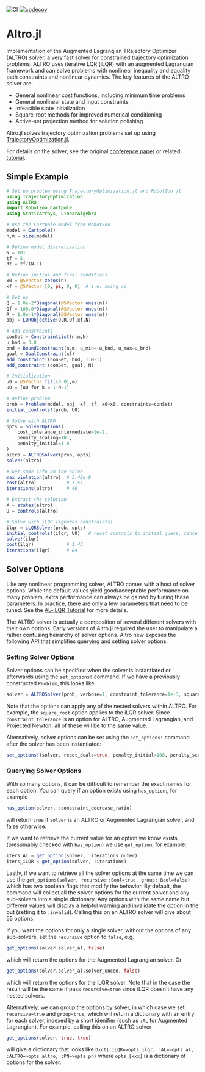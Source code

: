 ![CI](https://github.com/RoboticExplorationLab/ALTRO.jl/workflows/CI/badge.svg)
[![codecov](https://codecov.io/gh/RoboticExplorationLab/ALTRO.jl/branch/master/graph/badge.svg)](https://codecov.io/gh/RoboticExplorationLab/ALTRO.jl)

# Altro.jl
Implementation of the Augmented Lagrangian TRajectory Optimizer (ALTRO) solver, a very fast solver for constrained trajectory optimization problems.
ALTRO uses iterative LQR (iLQR) with an augmented Lagrangian framework and can solve problems with nonlinear inequality and equality path constraints
and nonlinear dynamics. The key features of the ALTRO solver are:
  * General nonlinear cost functions, including minimum time problems
  * General nonlinear state and input constraints
  * Infeasible state initialization
  * Square-root methods for improved numerical conditioning
  * Active-set projection method for solution polishing

Altro.jl solves trajectory optimization problems set up using [TrajectoryOptimization.jl](https://github.com/RoboticExplorationLab/TrajectoryOptimization.jl).

For details on the solver, see the original [conference paper](https://rexlab.stanford.edu/papers/altro-iros.pdf) or related
[tutorial](https://bjack205.github.io/papers/AL_iLQR_Tutorial.pdf).

## Simple Example
```julia
# Set up problem using TrajectoryOptimization.jl and RobotZoo.jl
using TrajectoryOptimization
using ALTRO
import RobotZoo.Cartpole
using StaticArrays, LinearAlgebra

# Use the Cartpole model from RobotZoo
model = Cartpole()
n,m = size(model)

# Define model discretization
N = 101
tf = 5.
dt = tf/(N-1)

# Define initial and final conditions
x0 = @SVector zeros(n)
xf = @SVector [0, pi, 0, 0]  # i.e. swing up

# Set up
Q = 1.0e-2*Diagonal(@SVector ones(n))
Qf = 100.0*Diagonal(@SVector ones(n))
R = 1.0e-1*Diagonal(@SVector ones(m))
obj = LQRObjective(Q,R,Qf,xf,N)

# Add constraints
conSet = ConstraintList(n,m,N)
u_bnd = 3.0
bnd = BoundConstraint(n,m, u_min=-u_bnd, u_max=u_bnd)
goal = GoalConstraint(xf)
add_constraint!(conSet, bnd, 1:N-1)
add_constraint!(conSet, goal, N)

# Initialization
u0 = @SVector fill(0.01,m)
U0 = [u0 for k = 1:N-1]

# Define problem
prob = Problem(model, obj, xf, tf, x0=x0, constraints=conSet)
initial_controls!(prob, U0)

# Solve with ALTRO
opts = SolverOptions(
    cost_tolerance_intermediate=1e-2,
    penalty_scaling=10.,
    penalty_initial=1.0
)
altro = ALTROSolver(prob, opts)
solve!(altro)

# Get some info on the solve
max_violation(altro)  # 3.42e-9
cost(altro)           # 1.55
iterations(altro)     # 40

# Extract the solution
X = states(altro)
U = controls(altro)

# Solve with iLQR (ignores constraints)
ilqr = iLQRSolver(prob, opts)
initial_controls!(ilqr, U0)   # reset controls to initial guess, since they are modified by the previous solve
solve!(ilqr)
cost(ilqr)            # 1.45
iterations(ilqr)      # 84

```

## Solver Options
Like any nonlinear programming solver, ALTRO comes with a host of solver options.
While the default values yield good/acceptable performance on many problem, extra
performance can always be gained by tuning these parameters. In practice, there are
only a few parameters that need to be tuned. See the [AL-iLQR Tutorial](https://bjack205.github.io/papers/AL_iLQR_Tutorial.pdf) for more details.

The ALTRO solver is actually a composition of several different solvers with their own
options. Early versions of Altro.jl required the user to manipulate a rather confusing
heirarchy of solver options. Altro new exposes the following API that simplifies
querying and setting solver options.

### Setting Solver Options
Solver options can be specified when the solver is instantiated or afterwards using 
the `set_options!` command. If we have a previously constructed `Problem`, this looks
like
```julia
solver = ALTROSolver(prob, verbose=1, constraint_tolerance=1e-3, square_root=true)
```
Note that the options can apply any of the nested solvers within ALTRO. For example,
the `square_root` option applies to the iLQR solver. Since `constraint_tolerance` is 
an option for ALTRO, Augmented Lagrangian, and Projected Newton, all of these will be
to the same value.

Alternatively, solver options can be set using the `set_options!` command after the
solver has been instantiated:
```julia
set_options!(solver, reset_duals=true, penalty_initial=100, penalty_scaling=50)
```

### Querying Solver Options
With so many options, it can be difficult to remember the exact names for each 
option. You can query if an option exists using `has_option`:, for example
```julia
has_option(solver, :constraint_decrease_ratio)
```
will return `true` if `solver` is an ALTRO or Augmented Lagrangian solver, and false
otherwise.

If we want to retrieve the current value for an option we know exists (presumably 
checked with `has_option`) we use `get_option`, for example:
```julia
iters_AL = get_option(solver, :iterations_outer)
iters_iLQR = get_option(solver, :iterations)
```

Lastly, if we want to retrieve all the solver options at the same time we can use
the `get_options(solver, recursive::Bool=true, group::Bool=false)` which has two
boolean flags that modify the behavior. By default, the command will collect all
the solver options for the current solver and any sub-solvers into a single 
dictionary. Any options with the same name but different values will display a
helpful warning and invalidate the option in the out (setting it to `:invalid`). 
Calling this on an ALTRO solver will give about 55 options.

If you want the options for only a single solver, without the options of any 
sub-solvers, set the `recursive` option to `false`, e.g. 
```julia
get_options(solver.solver_al, false)
```
which will return the options for the Augmented Lagrangian solver. Or
```julia
get_options(solver.solver_al.solver_uncon, false)
```
which will return the options for the iLQR solver. Note that in the case the result
will be the same if pass `recursive=true` since iLQR doesn't have any nested solvers.

Alternatively, we can group the options by solver, in which case we set 
`recursive=true` and `group=true`, which will return a dictionary with an entry for
each solver, indexed by a short idenifier (such as `:AL` for Augmented Lagrangian).
For example, calling this on an ALTRO solver
```julia
get_options(solver, true, true)
```
will give a dictionary that looks like 
`Dict(:iLQR=>opts_ilqr, :AL=>opts_al, :ALTRO=>opts_altro, :PN=>opts_pn)` where
`opts_[xxx]` is a dictionary of options for the solver.